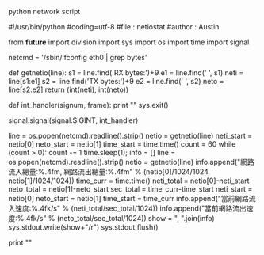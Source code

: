 python network script

#!/usr/bin/python
#coding=utf-8
#file : netiostat
#author : Austin


from __future__ import division
import sys
import os
import time
import signal

netcmd = '/sbin/ifconfig eth0 | grep bytes'

def getnetio(line):
    s1 = line.find('RX bytes:')+9
    e1 = line.find(' ', s1)
    neti = line[s1:e1]
    s2 = line.find('TX bytes:')+9
    e2 = line.find(' ', s2)
    neto = line[s2:e2]
    return (int(neti), int(neto))


def int_handler(signum, frame):
    print ""
    sys.exit()

signal.signal(signal.SIGINT, int_handler)


line = os.popen(netcmd).readline().strip()
netio = getnetio(line)
neti_start = netio[0]
neto_start = netio[1]
time_start = time.time()
count = 60
while (count > 0):
    count -= 1
    time.sleep(1);
    info = []
    line = os.popen(netcmd).readline().strip()
    netio = getnetio(line)
    info.append("網路流入總量:%.4fm, 網路流出總量:%.4fm" % (netio[0]/1024/1024, netio[1]/1024/1024))
    time_curr = time.time()
    neti_total = netio[0]-neti_start
    neto_total = netio[1]-neto_start
    sec_total = time_curr-time_start
    neti_start = netio[0]
    neto_start = netio[1]
    time_start = time_curr
    info.append("當前網路流入速度:%.4fk/s" % (neti_total/sec_total/1024))
    info.append("當前網路流出速度:%.4fk/s" % (neto_total/sec_total/1024))
    show = ", ".join(info)
    sys.stdout.write(show+"/r")
    sys.stdout.flush()

print ""